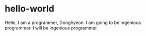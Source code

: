 # hello-world
Hello, I am a programmer, Donghyeon.
I am going to be ingenious programmer.
I will be ingenious programmer.
